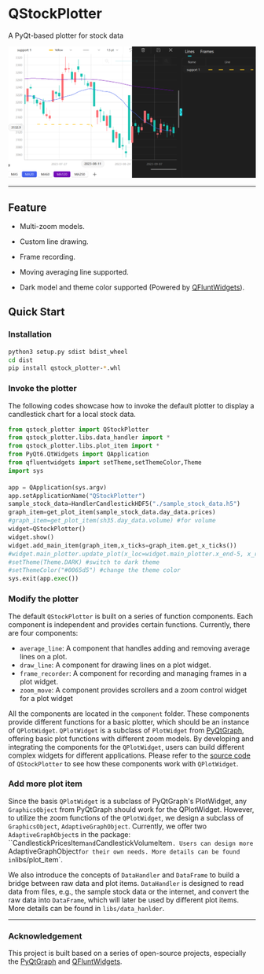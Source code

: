 # QStockPlotter

A PyQt-based plotter for stock data

<img src="pics/main.png" alt="" style="zoom: 50%;" />

------

## Feature

* Multi-zoom models.

* Custom line drawing.

* Frame recording.

* Moving averaging line supported.

* Dark model and theme color supported (Powered by  [QFluntWidgets](https://qfluentwidgets.com/)).

## Quick Start

### Installation

```bash
python3 setup.py sdist bdist_wheel
cd dist
pip install qstock_plotter-*.whl
```

### Invoke the plotter

The following codes showcase how to invoke the default plotter to display a candlestick chart for a local stock data.

```python
from qstock_plotter import QStockPlotter
from qstock_plotter.libs.data_handler import *
from qstock_plotter.libs.plot_item import *
from PyQt6.QtWidgets import QApplication
from qfluentwidgets import setTheme,setThemeColor,Theme
import sys

app = QApplication(sys.argv)
app.setApplicationName("QStockPlotter")
sample_stock_data=HandlerCandlestickHDF5("./sample_stock_data.h5")
graph_item=get_plot_item(sample_stock_data.day_data.prices) 
#graph_item=get_plot_item(sh35.day_data.volume) #for volume
widget=QStockPlotter()
widget.show()
widget.add_main_item(graph_item,x_ticks=graph_item.get_x_ticks())
#widget.main_plotter.update_plot(x_loc=widget.main_plotter.x_end-5, x_range=5) # move to the end
#setTheme(Theme.DARK) #switch to dark theme
#setThemeColor("#0065d5") #change the theme color
sys.exit(app.exec())
```

### Modify the plotter

The default `QStockPlotter` is built on a series of function components. Each component is independent and provides certain functions. Currently, there are four components:

* `average_line`: A component that handles adding and removing average lines on a plot.
* `draw_line`: A component for drawing lines on a plot widget.
* `frame_recorder`: A component for recording and managing frames in a plot widget.
* `zoom_move`: A component provides scrollers and a zoom control widget for a plot widget

All the components are located in the `component` folder. These components provide different functions for a basic plotter, which should be an instance of `QPlotWidget`. `QPlotWidget` is a subclass of `PlotWidget` from [PyQtGraph](https://www.pyqtgraph.org/), offering basic plot functions with different zoom models. By developing and integrating the components for the `QPlotWidget`, users can build different complex widgets for different applications. Please refer to the  [source code](https://github.com/qiauil/QStockPlotter/blob/main/qstock_plotter/__init__.py) of `QStockPlotter` to see how these components work with `QPlotWidget`.

### Add more plot item

Since the basis `QPlotWidget` is a subclass of PyQtGraph's PlotWidget, any `GraphicsObject` from PyQtGraph should work for the QPlotWidget. However, to utilize the zoom functions of the `QPlotWidget`, we design a subclass of `GraphicsObject`, `AdaptiveGraphObject`.  Currently, we offer two `AdaptiveGraphObject`s  in the package: ``CandlestickPricesItem` and `CandlestickVolumeItem`. Users can design more `AdaptiveGraphObject` for their own needs. More details can be found in `libs/plot_item`.

We also introduce the concepts of `DataHandler` and `DataFrame` to build a bridge between raw data and plot items. `DataHandler` is designed to read data from files, e.g., the sample stock data or the internet, and convert the raw data into `DataFrame`, which will later be used by different plot items. More details can be found in `libs/data_hanlder`.

------

### Acknowledgement

This project is built based on a series of open-source projects, especially the [PyQtGraph](https://www.pyqtgraph.org/) and  [QFluntWidgets](https://qfluentwidgets.com/).